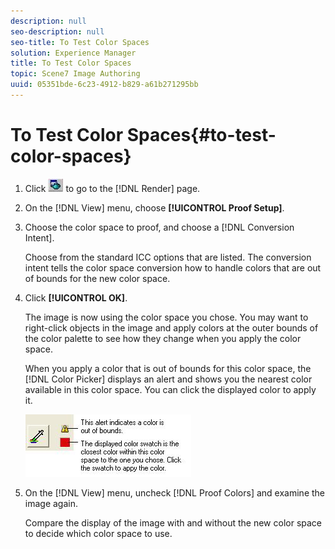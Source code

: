```yaml
---
description: null
seo-description: null
seo-title: To Test Color Spaces
solution: Experience Manager
title: To Test Color Spaces
topic: Scene7 Image Authoring
uuid: 05351bde-6c23-4912-b829-a61b271295bb
---
```


# To Test Color Spaces{#to-test-color-spaces}

1. Click ![](assets/render.png) to go to the [!DNL Render] page.
1. On the [!DNL View] menu, choose **[!UICONTROL Proof Setup]**.
1. Choose the color space to proof, and choose a [!DNL Conversion Intent].

   Choose from the standard ICC options that are listed. The conversion intent tells the color space conversion how to handle colors that are out of bounds for the new color space. 

1. Click **[!UICONTROL OK]**.

   The image is now using the color space you chose. You may want to right-click objects in the image and apply colors at the outer bounds of the color palette to see how they change when you apply the color space.

   When you apply a color that is out of bounds for this color space, the [!DNL Color Picker] displays an alert and shows you the nearest color available in this color space. You can click the displayed color to apply it.

   ![](assets/color.png)

1. On the [!DNL View] menu, uncheck [!DNL Proof Colors] and examine the image again.

   Compare the display of the image with and without the new color space to decide which color space to use. 

